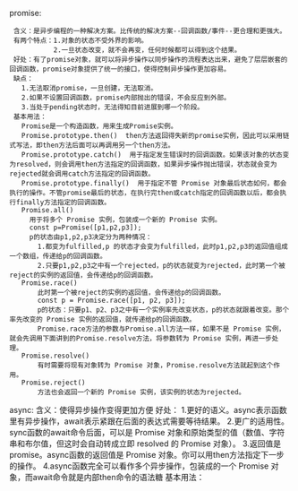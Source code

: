 
promise:
 ```
  含义：是异步编程的一种解决方案。比传统的解决方案--回调函数/事件--更合理和更强大。
  有两个特点：1.对象的状态不受外界的影响。
            2.一旦状态改变，就不会再变，任何时候都可以得到这个结果。
  好处：有了promise对象，就可以将异步操作以同步操作的流程表达出来，避免了层层嵌套的回调函数，promise对象提供了统一的接口，使得控制异步操作更加容易。        
  缺点：
    1.无法取消promise，一旦创建，无法取消。
    2.如果不设置回调函数，promise内部抛出的错误，不会反应到外部。
    3.当处于pending状态时，无法得知目前进展到哪一个阶段。
  基本用法：  
    Promise是一个构造函数，用来生成Promise实例。
    Promise.prototype.then()  then方法返回得失新的promise实例，因此可以采用链式写法，即then方法后面可以再调用另一个then方法。
    Promise.prototype.catch()  用于指定发生错误时的回调函数。如果该对象的状态变为resolved，则会调用then方法指定的回调函数，如果异步操作抛出错误，状态就会变为rejected就会调用catch方法指定的回调函数。
    Promise.prototype.finally()  用于指定不管 Promise 对象最后状态如何，都会执行的操作。不管promise最后的状态，在执行完then或catch指定的回调函数以后，都会执行finally方法指定的回调函数。
    Promise.all() 
      用于将多个 Promise 实例，包装成一个新的 Promise 实例。
      const p=Promise([p1,p2,p3]);
      p的状态由p1,p2,p3决定分为两种情况：
        1.都变为fulfilled,p 的状态才会变为fulfilled，此时p1,p2,p3的返回值组成一个数组，传递给p的回调函数。
        2.只要p1,p2,p3之中有一个rejected，p的状态就变为rejected，此时第一个被reject的实例的返回值，会传递给p的回调函数。
    Promise.race()
        此时第一个被reject的实例的返回值，会传递给p的回调函数。
        const p = Promise.race([p1, p2, p3]);
        p的状态：只要p1、p2、p3之中有一个实例率先改变状态，p的状态就跟着改变。那个率先改变的 Promise 实例的返回值，就传递给p的回调函数。
        Promise.race方法的参数与Promise.all方法一样，如果不是 Promise 实例，就会先调用下面讲到的Promise.resolve方法，将参数转为 Promise 实例，再进一步处理。
    Promise.resolve()
        有时需要将现有对象转为 Promise 对象，Promise.resolve方法就起到这个作用。
    Promise.reject()
        方法也会返回一个新的 Promise 实例，该实例的状态为rejected。
```

async:
  含义：使得异步操作变得更加方便
  好处：
    1.更好的语义。async表示函数里有异步操作，await表示紧跟在后面的表达式需要等待结果。
    2.更广的适用性。sync函数的await命令后面，可以是 Promise 对象和原始类型的值（数值、字符串和布尔值，但这时会自动转成立即 resolved 的 Promise 对象）。
    3.返回值是promise。async函数的返回值是 Promise 对象。你可以用then方法指定下一步的操作。
    4.async函数完全可以看作多个异步操作，包装成的一个 Promise 对象，而await命令就是内部then命令的语法糖
  基本用法：
